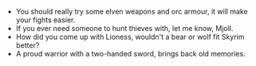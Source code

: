 - You should really try some elven weapons and orc armour, it will make your fights easier.
- If you ever need someone to hunt thieves with, let me know, Mjoll.
- How did you come up with Lioness, wouldn't a bear or wolf fit Skyrim better?
- A proud warrior with a two-handed sword, brings back old memories.
